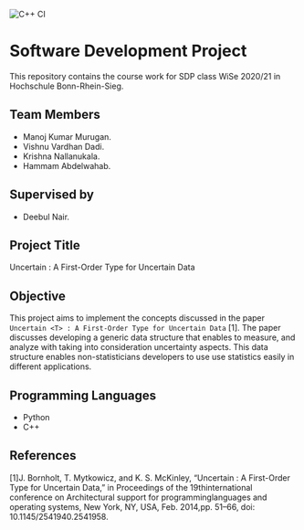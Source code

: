 ![C++ CI](https://github.com/dadi-vardhan/SDP/workflows/C/C++%20CI/badge.svg)
# Software Development Project

This repository contains the course work for SDP class WiSe 2020/21 in Hochschule Bonn-Rhein-Sieg. 

## Team Members

- 	Manoj Kumar Murugan. 
-   Vishnu Vardhan Dadi. 
-   Krishna Nallanukala. 
-   Hammam Abdelwahab. 

## Supervised by 

- Deebul Nair. 


## Project Title 
Uncertain <T> : A First-Order Type for Uncertain Data

## Objective 

This project aims to implement the concepts discussed in the paper `Uncertain <T> : A First-Order Type for Uncertain Data` [1]. The paper discusses developing a generic data structure that enables to measure, and analyze with taking into consideration uncertainty aspects. This data structure enables non-statisticians developers to use use statistics easily in different applications. 

## Programming Languages 

- Python
- C++

## References 

[1]J. Bornholt, T. Mytkowicz, and K. S. McKinley, “Uncertain <T> : A First-Order Type for Uncertain Data,” in Proceedings of the 19thinternational conference on Architectural support for programminglanguages and operating systems, New York, NY, USA, Feb. 2014,pp. 51–66, doi: 10.1145/2541940.2541958.
